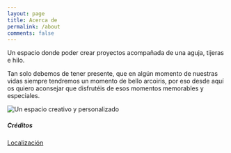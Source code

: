 ```yaml
---
layout: page
title: Acerca de
permalink: /about
comments: false
---
```


<div class="row justify-content-between">
<div class="col-md-8 pr-5">

<p>Un espacio donde poder crear proyectos acompañada de una aguja, tijeras e hilo.</p>
<p>Tan solo debemos de tener presente, que en algún momento de nuestras vidas siempre tendremos un momento de bello arcoiris, por eso desde aquí os quiero aconsejar que disfrutéis de esos momentos memorables y especiales.</p>

<p class="mb-5"><img class="shadow-lg" src="{{site.baseurl}}/assets/images/avatar.png" alt="Un espacio creativo y personalizado" /></p>

</div>

<div class="col-md-4">

<div class="sticky-top sticky-top-80">
<h5>Créditos</h5>

<a target="_blank" href="https://goo.gl/maps/CecKW6yDBuQc9R9JA" class="btn btn-danger">Localización</a>

</div>
</div>
</div>
